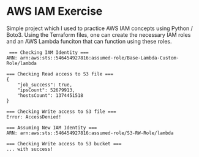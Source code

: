 # AWS IAM Exercise

Simple project which I used to practice AWS IAM concepts using Python / Boto3. Using the Terraform files, one can create the necessary IAM roles and an AWS Lambda funciton that can function using these roles.

```
 === Checking IAM Identity ===
ARN: arn:aws:sts::546454927816:assumed-role/Base-Lambda-Custom-Role/lambda

=== Checking Read access to S3 file ===
{
	"job_success": true,
	"ipsCount": 52679913,
	"hostsCount": 1374451518
}

=== Checking Write access to S3 file ===
Error: AccessDenied!

=== Assuming New IAM Identity ===
ARN: arn:aws:sts::546454927816:assumed-role/S3-RW-Role/lambda

=== Checking Write access to S3 bucket ===
... with success!

```